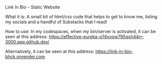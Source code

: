 Link In Bio - Static Website

What it is: A small bit of html/css code that helps to get to know me, listing my socials and a handful of Substacks that I read!

How to use: In my codespaces, when my bin/server is activated, it can be seen at this address: https://effective-eureka-q74xvqw795qxh44rr-3000.app.github.dev/

Alternatively, it can be seen at this address: https://link-in-bio-bhck.onrender.com
